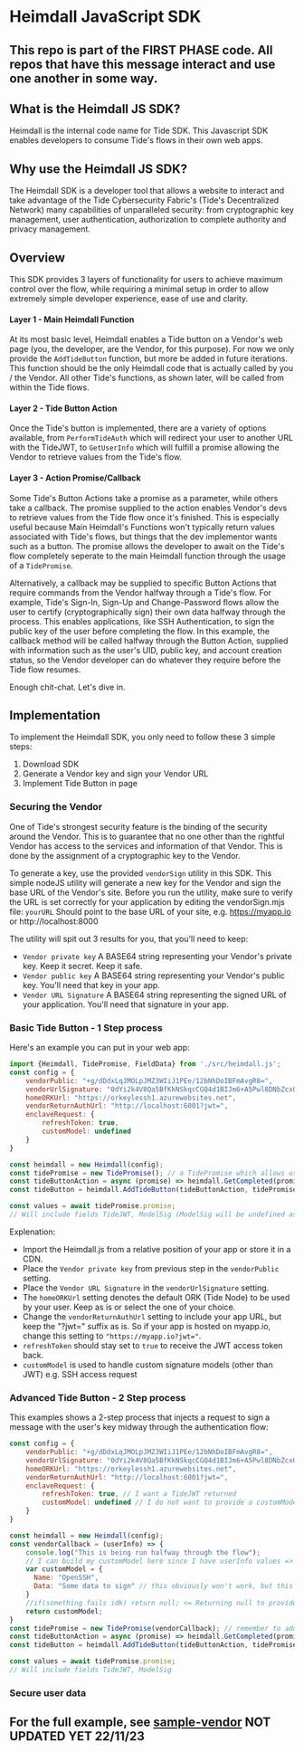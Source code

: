 # Heimdall JavaScript SDK

## This repo is part of the FIRST PHASE code. All repos that have this message interact and use one another in some way.

## What is the Heimdall JS SDK?
Heimdall is the internal code name for Tide SDK. This Javascript SDK enables developers to consume Tide's flows in their own web apps.

## Why use the Heimdall JS SDK?
The Heimdall SDK is a developer tool that allows a website to interact and take advantage of the Tide Cybersecurity Fabric's (Tide's Decentralized Network) many capabilities of unparalleled security: from cryptographic key management, user authentication, authorization to complete authority and privacy management.

## Overview
This SDK provides 3 layers of functionality for users to achieve maximum control over the flow, while requiring a minimal setup in order to allow extremely simple developer experience, ease of use and clarity.

#### Layer 1 - Main Heimdall Function
At its most basic level, Heimdall enables a Tide button on a Vendor's web page (you, the developer, are the Vendor, for this purpose). For now we only provide the `AddTideButton` function, but more be added in future iterations. This function should be the only Heimdall code that is actually called by you / the Vendor. All other Tide's functions, as shown later, will be called from within the Tide flows.
#### Layer 2 - Tide Button Action
Once the Tide's button is implemented, there are a variety of options available, from `PerformTideAuth` which will redirect your user to another URL with the TideJWT, to `GetUserInfo` which will fulfill a promise allowing the Vendor to retrieve values from the Tide's flow.
#### Layer 3 - Action Promise/Callback
Some Tide's Button Actions take a promise as a parameter, while others take a callback. The promise supplied to the action enables Vendor's devs to retrieve values from the Tide flow once it's finished. This is especially useful because Main Heimdall's Functions won't typically return values associated with Tide's flows, but things that the dev implementor wants such as a button. The promise allows the developer to await on the Tide's flow completely seperate to the main Heimdall function through the usage of a `TidePromise`.

Alternatively, a callback may be supplied to specific Button Actions that require commands from the Vendor halfway through a Tide's flow. For example, Tide's Sign-In, Sign-Up and Change-Password flows allow the user to certify (cryptographically sign) their own data halfway through the process. This enables applications, like SSH Authentication, to sign the public key of the user before completing the flow. In this example, the callback method will be called halfway through the Button Action, supplied with information such as the user's UID, public key, and account creation status, so the Vendor developer can do whatever they require before the Tide flow resumes.

Enough chit-chat. Let's dive in.
## Implementation
To implement the Heimdall SDK, you only need to follow these 3 simple steps:
1. Download SDK
2. Generate a Vendor key and sign your Vendor URL
4. Implement Tide Button in page

### Securing the Vendor
One of Tide's strongest security feature is the binding of the security around the Vendor. This is to guarantee that no one other than the rightful Vendor has access to the services and information of that Vendor. This is done by the assignment of a cryptographic key to the Vendor.

To generate a key, use the provided `vendorSign` utility in this SDK. This simple nodeJS utility will generate a new key for the Vendor and sign the base URL of the Vendor's site.
Before you run the utility, make sure to verify the URL is set correctly for your application by editing the vendorSign.mjs file: `yourURL` Should point to the base URL of your site, e.g. https://myapp.io or http://localhost:8000

The utility will spit out 3 results for you, that you'll need to keep:
- `Vendor private key` A BASE64 string representing your Vendor's private key. Keep it secret. Keep it safe.
- `Vendor public key` A BASE64 string representing your Vendor's public key. You'll need that key in your app.
- `Vendor URL Signature` A BASE64 string representing the signed URL of your application. You'll need that signature in your app.

### Basic Tide Button - 1 Step process
Here's an example you can put in your web app:
```javascript
import {Heimdall, TidePromise, FieldData} from './src/heimdall.js';
const config = {
    vendorPublic: "+g/dDdxLqJMOLpJMZ3WIiJ1PEe/12bNhDoIBFmAvgR8=",
    vendorUrlSignature: "0dYi2k4V8Qa5BfKkNSkqcCGQ4d1BIJm6+A5Pwl8DNbZcxQljPnbNk0KG5FTkWjDTbckKHSG7xi1xuzb38uy3Bg==",
    homeORKUrl: "https://orkeylessh1.azurewebsites.net",
    vendorReturnAuthUrl: "http://localhost:6001?jwt=",
    enclaveRequest: {
        refreshToken: true, 
        customModel: undefined 
    }
}

const heimdall = new Heimdall(config);
const tidePromise = new TidePromise(); // a TidePromise which allows us to get the values from the FULL sign in process
const tideButtonAction = async (promise) => heimdall.GetCompleted(promise); // describe what we want the tide button to do
const tideButton = heimdall.AddTideButton(tideButtonAction, tidePromise); // returns Tide Button for you to stylise

const values = await tidePromise.promise;
// Will include fields TideJWT, ModelSig (ModelSig will be undefined as no model was supplied)
```
Explenation:
- Import the Heimdall.js from a relative position of your app or store it in a CDN.
- Place the `Vendor private key` from previous step in the `vendorPublic` setting.
- Place the `Vendor URL Signature` in the `vendorUrlSignature` setting.
- The `homeORKUrl` setting denotes the default ORK (Tide Node) to be used by your user. Keep as is or select the one of your choice.
- Change the `vendorReturnAuthUrl` setting to include your app URL, but keep the "?jwt=" suffix as is. So if your app is hosted on myapp.io, change this setting to `"https://myapp.io?jwt="`.
- `refreshToken` should stay set to `true` to receive the JWT access token back.
- `customModel` is used to handle custom signature models (other than JWT) e.g. SSH access request

### Advanced Tide Button - 2 Step process
This examples shows a 2-step process that injects a request to sign a message with the user's key midway through the authentication flow:
```javascript
const config = {
    vendorPublic: "+g/dDdxLqJMOLpJMZ3WIiJ1PEe/12bNhDoIBFmAvgR8=",
    vendorUrlSignature: "0dYi2k4V8Qa5BfKkNSkqcCGQ4d1BIJm6+A5Pwl8DNbZcxQljPnbNk0KG5FTkWjDTbckKHSG7xi1xuzb38uy3Bg==",
    homeORKUrl: "https://orkeylessh1.azurewebsites.net",
    vendorReturnAuthUrl: "http://localhost:6001?jwt=",
    enclaveRequest: {
        refreshToken: true, // I want a TideJWT returned
        customModel: undefined // I do not want to provide a customModel - yet
    }
}

const heimdall = new Heimdall(config);
const vendorCallback = (userInfo) => {
    console.log("This is being run halfway through the flow");
    // I can build my customModel here since I have userInfo values => userInfo.PublicKey, userInfo.UID. userInfo.NewAccount
    var customModel = {
      Name: "OpenSSH",
      Data: "Some data to sign" // this obviously won't work, but this is the format customModel should be e.g. have a Name and Data field
    }
    //if(something fails idk) return null; <= Returning null to provide NO customModel is OK as long as enclaveRequest.refreshToken == true
    return customModel;
}
const tidePromise = new TidePromise(vendorCallback); // remember to add VendorCallBack here into the promise that gets sent to the button action
const tideButtonAction = async (promise) => heimdall.GetCompleted(promise); // describe what we want the tide button to do
const tideButton = heimdall.AddTideButton(tideButtonAction, tidePromise); // returns Tide Button for you to stylise

const values = await tidePromise.promise;
// Will include fields TideJWT, ModelSig
```

### Secure user data



## For the full example, see [sample-vendor](https://github.com/tide-foundation/sample-vendor/tree/main) NOT UPDATED YET 22/11/23
